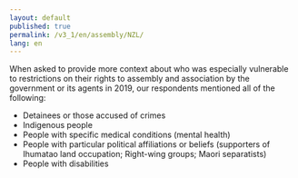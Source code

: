 ```yaml
---
layout: default
published: true
permalink: /v3_1/en/assembly/NZL/
lang: en
---
```

When asked to provide more context about who was especially vulnerable to restrictions on their rights to assembly and association by the government or its agents in 2019, our respondents mentioned all of the following:

-	Detainees or those accused of crimes
-	Indigenous people
-	People with specific medical conditions (mental health)
-	People with particular political affiliations or beliefs (supporters of Ihumatao land occupation; Right-wing groups; Maori separatists)
-	People with disabilities
